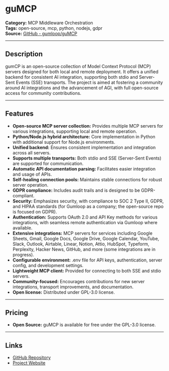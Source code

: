 # guMCP

**Category:** MCP Middleware Orchestration  
**Tags:** open-source, mcp, python, nodejs, gdpr  
**Source:** [GitHub - gumloop/guMCP](https://github.com/gumloop/guMCP)

---

## Description

gumCP is an open-source collection of Model Context Protocol (MCP) servers designed for both local and remote deployment. It offers a unified backend for consistent AI integration, supporting both stdio and Server-Sent Events (SSE) transports. The project is aimed at fostering a community around AI integrations and the advancement of AGI, with full open-source access for community contributions.

---

## Features

- **Open-source MCP server collection:** Provides multiple MCP servers for various integrations, supporting local and remote operation.
- **Python/Node.js hybrid architecture:** Core implementation in Python with additional support for Node.js environments.
- **Unified backend:** Ensures consistent implementation and integration across all servers.
- **Supports multiple transports:** Both stdio and SSE (Server-Sent Events) are supported for communication.
- **Automatic API documentation parsing:** Facilitates easier integration and usage of APIs.
- **Self-healing connection pools:** Maintains stable connections for robust server operation.
- **GDPR compliance:** Includes audit trails and is designed to be GDPR-compliant.
- **Security:** Emphasizes security, with compliance to SOC 2 Type II, GDPR, and HIPAA standards (for Gumloop as a company; the open-source repo is focused on GDPR).
- **Authentication:** Supports OAuth 2.0 and API Key methods for various integrations, with seamless remote authentication via Gumloop where available.
- **Extensive integrations:** MCP servers for services including Google Sheets, Gmail, Google Docs, Google Drive, Google Calendar, YouTube, Slack, Outlook, Airtable, Linear, Notion, Attio, HubSpot, Typeform, Perplexity, Hacker News, GitHub, and more (some integrations are in progress).
- **Configurable environment:** .env file for API keys, authentication, server config, and development settings.
- **Lightweight MCP client:** Provided for connecting to both SSE and stdio servers.
- **Community-focused:** Encourages contributions for new server integrations, transport improvements, and documentation.
- **Open license:** Distributed under GPL-3.0 license.

---

## Pricing

- **Open Source:** guMCP is available for free under the GPL-3.0 license.

---

## Links

- [GitHub Repository](https://github.com/gumloop/guMCP)
- [Project Website](https://www.gumloop.com/mcp)
